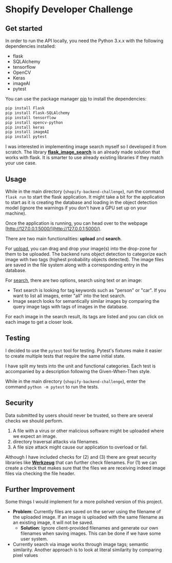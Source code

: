 # Shopify Developer Challenge

## Get started
In order to run the API locally, you need the Python 3.x.x with the following dependencies installed:
* flask
* SQLAlchemy
* tensorflow
* OpenCV
* Keras
* imageAI
* pytest

You can use the package manager [pip](https://pip.pypa.io/en/stable/) to install the dependencies:

```bash
pip install Flask
pip install Flask-SQLAlchemy
pip install tensorflow
pip install opencv-python
pip install keras
pip install imageAI
pip install pytest
```

I was interested in implementing image search myself so I developed it from scratch. The library [**flask_image_search**](https://pypi.org/project/flask-image-search/) is an already made solution that works with flask. It is smarter to use already existing libraries if they match your use case.

## Usage

While in the main directory (`shopify-backend-challenge`), run the command `flask run` to start the flask application. It might take a bit for the application to start as it is creating the database and loading in the object detection model (ignore the warnings if you don't have a GPU set up on your machine).

Once the application is running, you can head over to the webpage [http://127.0.0.1:5000/](http://127.0.0.1:5000/).

There are two main functionalities: **upload** and **search**. 

For [upload](http://127.0.0.1:5000/upload), you can drag and drop your image(s) into the drop-zone for them to be uploaded. The backend runs object detection to categorize each image with two tags (highest probability objects detected). The image files are saved in the file system along with a corresponding entry in the database.

For [search](http://127.0.0.1:5000/search), there are two options, search using text or an image:
* Text search is looking for tag keywords such as "person" or "car". If you want to list all images, enter "all" into the text search.
* Image search looks for semantically similar images by comparing the query image tags with tags of images in the database.

For each image in the search result, its tags are listed and you can click on each image to get a closer look.

## Testing
I decided to use the `pytest` tool for testing. Pytest's fixtures make it easier to create multiple tests that require the same initial state.

I have split my tests into the unit and functional categories. Each test is accompanied by a description following the Given-When-Then style.

While in the main directory (`shopify-backend-challenge`), enter the command `python -m pytest` to run the tests.


## Security 
Data submitted by users should never be trusted, so there are several checks we should perform.
1. A file with a virus or other malicious software might be uploaded where we expect an image.
2. directory traversal attacks via filenames.
3. A file size attack might cause our application to overload or fail. 

Although I have included checks for (2) and (3) there are great security libraries like [**Werkzeug**](https://pypi.org/project/Werkzeug/) that can further check filenames. For (1) we can create a check that makes sure that the files we are receiving indeed image files via checking the file header.

## Further Improvement
Some things I would implement for a more polished version of this project.

* **Problem**: Currently files are saved on the server using the filename of the uploaded image. If an image is uploaded with the same filename as an existing image, it will not be saved.
    * **Solution**: Ignore client-provided filenames and generate 
      our own filenames when saving images. This can be done if we 
      have some user system.
* Currently search via image works through image tags; semantic similarity. Another approach is to look at literal similarity by comparing pixel values
